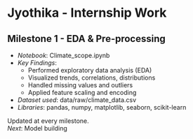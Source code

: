 # Jyothika - Internship Work

## Milestone 1 - EDA & Pre-processing
- *Notebook*: Climate_scope.ipynb
- *Key Findings*:
  - Performed exploratory data analysis (EDA)
  - Visualized trends, correlations, distributions
  - Handled missing values and outliers
  - Applied feature scaling and encoding
- *Dataset used*: data/raw/climate_data.csv
- *Libraries*: pandas, numpy, matplotlib, seaborn, scikit-learn

Updated at every milestone.  
*Next*: Model building
